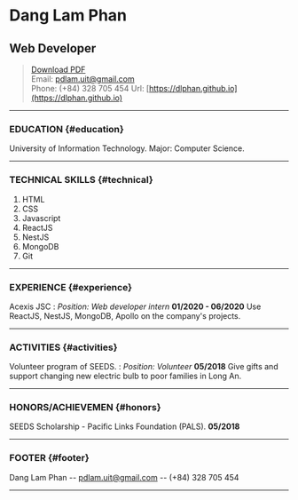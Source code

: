 # Dang Lam Phan
## Web Developer

> [Download PDF](PhanDanLam_CV.pdf)  
> Email: [pdlam.uit@gmail.com](pdlam.uit@gmail.com)  
> Phone: (+84) 328 705 454
> Url: [https://dlphan.github.io](https://dlphan.github.io)

------

### EDUCATION {#education}

University of Information Technology.
Major: Computer Science.

-------

### TECHNICAL SKILLS {#technical}

1. HTML
1. CSS
1. Javascript
1. ReactJS
1. NestJS
1. MongoDB
1. Git

------

### EXPERIENCE {#experience}

Acexis JSC
: *Position: Web developer intern*
  __01/2020 - 06/2020__
  Use ReactJS, NestJS, MongoDB, Apollo on the company's projects.

------

### ACTIVITIES {#activities}

Volunteer program of SEEDS.
: *Position: Volunteer*
  __05/2018__
  Give gifts and support changing new electric bulb to poor families in Long An.

------

### HONORS/ACHIEVEMEN {#honors}

SEEDS Scholarship - Pacific Links Foundation (PALS).
__05/2018__

------

### FOOTER {#footer}

Dang Lam Phan -- [pdlam.uit@gmail.com](pdlam.uit@gmail.com) -- (+84) 328 705 454

------
